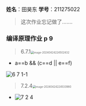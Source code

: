 **姓名**：田昊东 **学号**：211275022

> 这次作业忘记做了.......

### 编译原理作业 p 9

> 6.7.1<img src="https://thdlrt.oss-cn-beijing.aliyuncs.com/image-20240424224502432.png" alt="image-20240424224502432" style="zoom: 50%;" />

- a\==b && (c\==d || e\==f)

![6 7 1-1](https://thdlrt.oss-cn-beijing.aliyuncs.com/1387a7ec-2b2a-11e3-8f3b-a91b7bc31c23.gif)

> 7.2.4<img src="https://thdlrt.oss-cn-beijing.aliyuncs.com/image-20240424224533980.png" alt="image-20240424224533980" style="zoom:50%;" />

- ![7 2 4](https://thdlrt.oss-cn-beijing.aliyuncs.com/836d0550-2ca8-11e3-923d-757450951b13.gif)

